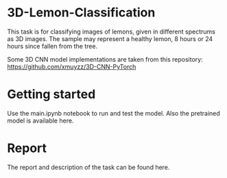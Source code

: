 # 3D-Lemon-Classification
This task is for classifying images of lemons, given in different spectrums as 3D images. The sample may represent a healthy lemon, 8 hours or 24 hours since fallen from the tree.

Some 3D CNN model implementations are taken from this repository: https://github.com/xmuyzz/3D-CNN-PyTorch

# Getting started
Use the main.ipynb notebook to run and test the model. Also the pretrained model is available here.

# Report
The report and description of the task can be found here.
